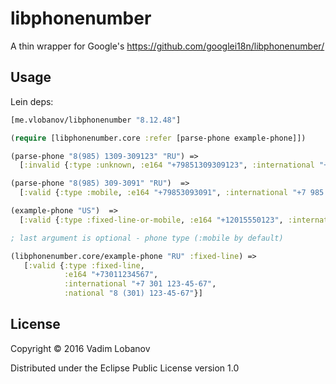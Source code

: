 # libphonenumber

A thin wrapper for Google's https://github.com/googlei18n/libphonenumber/

## Usage
Lein deps:
```clojure
[me.vlobanov/libphonenumber "8.12.48"]
```

```clojure
(require [libphonenumber.core :refer [parse-phone example-phone]])

(parse-phone "8(985) 1309-309123" "RU") =>
  [:invalid {:type :unknown, :e164 "+79851309309123", :international "+7 9851309309123"}]

(parse-phone "8(985) 309-3091" "RU")  =>
  [:valid {:type :mobile, :e164 "+79853093091", :international "+7 985 309-30-91"}]

(example-phone "US")  =>
  [:valid {:type :fixed-line-or-mobile, :e164 "+12015550123", :international "+1 201-555-0123", :national "(201) 555-0123"}]

; last argument is optional - phone type (:mobile by default)

(libphonenumber.core/example-phone "RU" :fixed-line) =>
   [:valid {:type :fixed-line,
            :e164 "+73011234567",
            :international "+7 301 123-45-67",
            :national "8 (301) 123-45-67"}]
```

## License

Copyright © 2016 Vadim Lobanov

Distributed under the Eclipse Public License version 1.0
